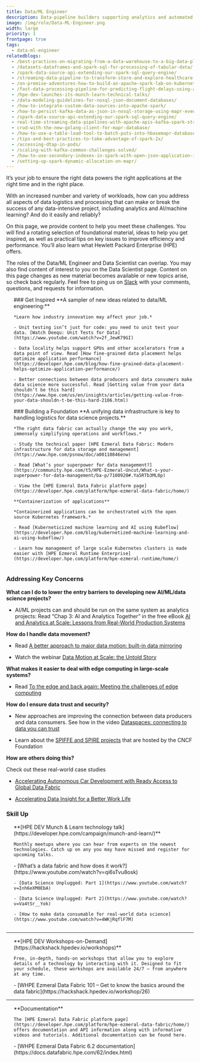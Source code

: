 ```yaml
---
title: Data/ML Engineer
description: Data-pipeline builders supporting analytics and automated decision processes
image: /img/role/Data-ML-Engineer.png
width: large
priority: 1
frontpage: true
tags:
  - data-ml-engineer
relatedblogs: 
  - /best-practices-on-migrating-from-a-data-warehouse-to-a-big-data-platform/
  - /datasets-dataframes-and-spark-sql-for-processing-of-tabular-data/
  - /spark-data-source-api-extending-our-spark-sql-query-engine/
  - /streaming-data-pipeline-to-transform-store-and-explore-healthcare-datase/
  - /on-premise-adventures-how-to-build-an-apache-spark-lab-on-kubernetes/
  - /fast-data-processing-pipeline-for-predicting-flight-delays-using-apache-/
  - /hpe-dev-launches-its-munch-learn-technical-talks/
  - /data-modeling-guidelines-for-nosql-json-document-databases/
  - /how-to-integrate-custom-data-sources-into-apache-spark/
  - /how-to-persist-kafka-data-as-json-in-nosql-storage-using-mapr-event-stor/
  - /spark-data-source-api-extending-our-spark-sql-query-engine/
  - real-time-streaming-data-pipelines-with-apache-apis-kafka-spark-streamin/
  - crud-with-the-new-golang-client-for-mapr-database/
  - /how-to-use-a-table-load-tool-to-batch-puts-into-hbasemapr-database/
  - /tips-and-best-practices-to-take-advantage-of-spark-2x/
  - /accessing-dtap-in-pods/
  - /scaling-with-kafka-common-challenges-solved/
  - /how-to-use-secondary-indexes-in-spark-with-open-json-application-interfa/
  - /setting-up-spark-dynamic-allocation-on-mapr/
---
```

<style>
.row {
  display: flex;
  flex-direction: row;
  flex-wrap: wrap;
  width: 100%;
}
.column {
  display: flex;
  flex-direction: column;
  flex-basis: 100%;
  flex: 1;
  margin-left: 20px;
}
</style>

It’s your job to ensure the right data powers the right applications at the right time and in the right place.

With an increased number and variety of workloads, how can you address all aspects of data logistics and processing that can make or break the success of any data-intensive project, including analytics and AI/machine learning? And do it easily and reliably?

On this page, we provide content to help you meet these challenges. You will find a rotating selection of foundational material, ideas to help you get inspired, as well as practical tips on key issues to improve efficiency and performance. You’ll also learn what Hewlett Packard Enterprise (HPE) offers.

The roles of the Data/ML Engineer and Data Scientist can overlap. You may also find content of interest to you on the Data Scientist page. Content on this page changes as new material becomes available or new topics arise, so check back regularly. Feel free to ping us on [Slack](https://slack.hpedev.io/) with your comments, questions, and requests for information.

<div class="row">
  <div class="column">
    ### Get Inspired
    **A sampler of new ideas related to data/ML engineering:**

    *Learn how industry innovation may affect your job.*

    - Unit testing isn’t just for code: you need to unit test your data. [Watch Deequ: Unit Tests for Data](https://www.youtube.com/watch?v=2f_JewK79GI)

    - Data locality helps support GPUs and other accelerators from a data point of view. Read [How fine-grained data placement helps optimize application performance](https://developer.hpe.com/blog/how-fine-grained-data-placement-helps-optimize-application-performance/)
    
    - Better connections between data producers and data consumers make data science more successful. Read [Getting value from your data shouldn’t be this hard](https://www.hpe.com/us/en/insights/articles/getting-value-from-your-data-shouldn-t-be-this-hard-2106.html)
  </div>
  <div class="column">
    ### Building a Foundation 
    **A unifying data infrastructure is key to handling logistics for data science projects.**

    *The right data fabric can actually change the way you work, immensely simplifying operations and workflows.*

    - Study the technical paper [HPE Ezmeral Data Fabric: Modern infrastructure for data storage and management](https://www.hpe.com/psnow/doc/a00110846enw)

    - Read [What’s your superpower for data management?](https://community.hpe.com/t5/HPE-Ezmeral-Uncut/What-s-your-superpower-for-data-management/ba-p/7100920#.Ya5RTb3ML0p)

    - View the [HPE Ezmeral Data Fabric platform page](https://developer.hpe.com/platform/hpe-ezmeral-data-fabric/home/)

    **Containerization of applications**

    *Containerized applications can be orchestrated with the open source Kubernetes framework.*

    - Read [Kuberneticized machine learning and AI using Kubeflow](https://developer.hpe.com/blog/kubernetized-machine-learning-and-ai-using-kubeflow/)

    - Learn how management of large scale Kubernetes clusters is made easier with [HPE Ezmeral Runtime Enterprise](https://developer.hpe.com/platform/hpe-ezmeral-runtime/home/)
  </div>
</div>

### Addressing Key Concerns

**What can I do to lower the entry barriers to developing new AI/ML/data science projects?**

- AI/ML projects can and should be run on the same system as analytics projects: Read “Chap 3: AI and Analytics Together” in the free eBook [AI and Analytics at Scale: Lessons from Real-World Production Systems](https://www.hpe.com/us/en/resources/software/ai-and-analytics-systems.html)

 

**How do I handle data movement?**

- Read [A better approach to major data motion: built-in data mirroring](https://community.hpe.com/t5/HPE-Ezmeral-Uncut/A-better-approach-to-major-data-motion-Efficient-built-in/ba-p/7135056#.Ya5Xqb3ML0p)

- Watch the webinar [Data Motion at Scale: the Untold Story](https://www.hpe.com/h22228/video-gallery/us/en/5a1ff1b7-faf8-43f2-98a3-d5b7331616b6/video?jumpid=em_4pbhacrk27_aid-520049397&utm_source=RE)

**What makes it easier to deal with edge computing in large-scale systems?**

- Read [To the edge and back again: Meeting the challenges of edge computing](https://community.hpe.com/t5/HPE-Ezmeral-Uncut/To-the-edge-and-back-again-Meeting-the-challenges-of-edge/ba-p/7132609#.Ya5X3r3ML0o)

 

**How do I ensure data trust and security?**

- New approaches are improving the connection between data producers and data consumers. See how in the video [Dataspaces: connecting to data you can trust](https://www.youtube.com/watch?v=9VTLA1nxpoo)

- Learn about the [SPIFFE and SPIRE projects](https://developer.hpe.com/platform/spiffe-and-spire-projects/home/) that are hosted by the CNCF Foundation

**How are others doing this?**

Check out these real-world case studies

- [Accelerating Autonomous Car Development with Ready Access to Global Data Fabric](https://www.hpe.com/psnow/doc/a50003176enw?jumpid=in_lit-psnow-red)

- [Accelerating Data Insight for a Better Work Life](https://www.hpe.com/psnow/doc/a50003827enw)

### Skill Up

<div class="row">
  <div class="column">
    **[HPE DEV Munch & Learn technology talk](https://developer.hpe.com/campaign/munch-and-learn/)**
    
    Monthly meetups where you can hear from experts on the newest technologies. Catch up on any you may have missed and register for upcoming talks.
  </div>
  <div class="column">
    - [What’s a data fabric and how does it work?](https://www.youtube.com/watch?v=qi6sTvu8osk)

    - [Data Science Unplugged: Part 1](https://www.youtube.com/watch?v=Inh6eXM0EbA)

    - [Data Science Unplugged: Part 2](https://www.youtube.com/watch?v=Va4tSr__Yok)

    - [How to make data consumable for real-world data science](https://www.youtube.com/watch?v=4WKjRqflF7M)
  </div>
</div>

---

<div class="row">
  <div class="column">
    **[HPE DEV Workshops-on-Demand](https://hackshack.hpedev.io/workshops)**
    
    Free, in-depth, hands-on workshops that allow you to explore details of a technology by interacting with it. Designed to fit your schedule, these workshops are available 24/7 – from anywhere at any time.
  </div>
  <div class="column">
    - [WHPE Ezmeral Data Fabric 101 – Get to know the basics around the data fabric](https://hackshack.hpedev.io/workshop/26)

     
  </div>
</div>

---

<div class="row">
  <div class="column">
    **Documentation**
    
    The [HPE Ezmeral Data Fabric platform page](https://developer.hpe.com/platform/hpe-ezmeral-data-fabric/home/) offers documentation and API information along with informative videos and tutorials. Additional documentation can be found here.
  </div>
  <div class="column">
    - [WHPE Ezmeral Data Fabric 6.2 documentation](https://docs.datafabric.hpe.com/62/index.html)

     
  </div>
</div>